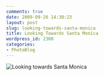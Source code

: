 ```yaml
---
comments: true
date: 2009-09-26 14:30:23
layout: post
slug: looking-towards-santa-monica
title: Looking Towards Santa Monica
wordpress_id: 2300
categories:
- PhotoBlog
---
```


![Looking towards Santa Monica](http://ryanfitzer.com/main/wp-content/uploads/2009/09/DSC_0041.jpg)
